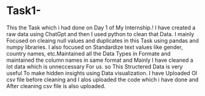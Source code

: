 # Task1-
This the Task which i had done on Day 1 of My Internship.!
I have created a raw data using ChatGpt and then I used python to clean that Data.
I mainly Focused on cleaing null values and duplicates in this Task using pandas and numpy libraries.
I also focused on Standardize text values like gender, country names, etc.Maintained all the Data Types in Formate and maintained the column names in same format and Mainly I have cleaned a lot data which
is unneccessary For us. so This Structered Data is very useful To make hidden insights using Data visualization. I have Uploaded Ol csv file before cleaning and I alos uploaded the code which i have done and After cleaning csv file is also uploaded. 

